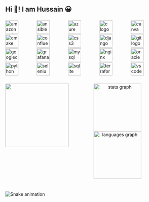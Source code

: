 <h2 align="left">Hi 👋! I am Hussain 😀</h2>

###

<div align="left">
  <img src="https://cdn.jsdelivr.net/gh/devicons/devicon/icons/amazonwebservices/amazonwebservices-original.svg" height="41" alt="amazonwebservices logo"  />
  <img width="50" />
  <img src="https://cdn.jsdelivr.net/gh/devicons/devicon/icons/ansible/ansible-original.svg" height="41" alt="ansible logo"  />
  <img width="50" />
  <img src="https://cdn.jsdelivr.net/gh/devicons/devicon/icons/azure/azure-original.svg" height="41" alt="azure logo"  />
  <img width="50" />
  <img src="https://cdn.jsdelivr.net/gh/devicons/devicon/icons/c/c-original.svg" height="41" alt="c logo"  />
  <img width="50" />
  <img src="https://cdn.jsdelivr.net/gh/devicons/devicon/icons/canva/canva-original.svg" height="41" alt="canva logo"  />
  <img width="50" />
  <img src="https://cdn.jsdelivr.net/gh/devicons/devicon/icons/cmake/cmake-original.svg" height="41" alt="cmake logo"  />
  <img width="50" />
  <img src="https://cdn.jsdelivr.net/gh/devicons/devicon/icons/confluence/confluence-original.svg" height="41" alt="confluence logo"  />
  <img width="50" />
  <img src="https://cdn.jsdelivr.net/gh/devicons/devicon/icons/css3/css3-original.svg" height="41" alt="css3 logo"  />
  <img width="50" />
  <img src="https://cdn.jsdelivr.net/gh/devicons/devicon/icons/django/django-plain.svg" height="41" alt="django logo"  />
  <img width="50" />
  <img src="https://cdn.jsdelivr.net/gh/devicons/devicon/icons/git/git-original.svg" height="41" alt="git logo"  />
  <img width="50" />
  <img src="https://cdn.jsdelivr.net/gh/devicons/devicon/icons/googlecloud/googlecloud-original.svg" height="41" alt="googlecloud logo"  />
  <img width="50" />
  <img src="https://cdn.jsdelivr.net/gh/devicons/devicon/icons/grafana/grafana-original.svg" height="41" alt="grafana logo"  />
  <img width="50" />
  <img src="https://cdn.jsdelivr.net/gh/devicons/devicon/icons/mysql/mysql-original.svg" height="41" alt="mysql logo"  />
  <img width="50" />
  <img src="https://cdn.jsdelivr.net/gh/devicons/devicon/icons/nginx/nginx-original.svg" height="41" alt="nginx logo"  />
  <img width="50" />
  <img src="https://cdn.jsdelivr.net/gh/devicons/devicon/icons/oracle/oracle-original.svg" height="41" alt="oracle logo"  />
  <img width="50" />
  <img src="https://cdn.jsdelivr.net/gh/devicons/devicon/icons/python/python-original.svg" height="41" alt="python logo"  />
  <img width="50" />
  <img src="https://cdn.jsdelivr.net/gh/devicons/devicon/icons/selenium/selenium-original.svg" height="41" alt="selenium logo"  />
  <img width="50" />
  <img src="https://cdn.jsdelivr.net/gh/devicons/devicon/icons/sqlite/sqlite-original.svg" height="41" alt="sqlite logo"  />
  <img width="50" />
  <img src="https://cdn.jsdelivr.net/gh/devicons/devicon/icons/terraform/terraform-original.svg" height="41" alt="terraform logo"  />
  <img width="50" />
  <img src="https://cdn.jsdelivr.net/gh/devicons/devicon/icons/vscode/vscode-original.svg" height="41" alt="vscode logo"  />
</div>

###

<img align="left" height="200" src="https://muhdhisham.netlify.app/img/code.jpg"  />

###

<div align="center">
  <img src="https://github-readme-stats.vercel.app/api?username=Hussain-ADevOps&hide_title=false&hide_rank=false&show_icons=true&include_all_commits=true&count_private=true&disable_animations=false&theme=dracula&locale=en&hide_border=false" height="150" alt="stats graph"  />
  <img src="https://github-readme-stats.vercel.app/api/top-langs?username=Hussain-ADevOps&locale=en&hide_title=false&layout=compact&card_width=320&langs_count=5&theme=dracula&hide_border=false" height="150" alt="languages graph"  />
</div>

###

<br clear="both">

<img src="https://raw.githubusercontent.com/Hussain-ADevOps/Hussain-ADevOps/output/snake.svg" alt="Snake animation" />

###
